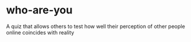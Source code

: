 # who-are-you
A quiz that allows others to test how well their perception of other people online coincides with reality
